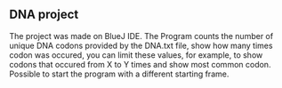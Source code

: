 ## DNA project

The project was made on BlueJ IDE. The Program counts the number of unique DNA codons provided by the DNA.txt file, show how many times codon was occured, you can limit these values, for example, to show codons that occured from X to Y times and show most common codon. 
Possible to start the program with a different starting frame.
